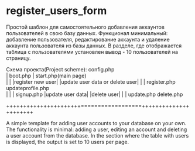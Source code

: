 # register_users_form

Простой шаблон для самостоятельного добавления аккаунтов пользователей в свою базу данных. Функционал минимальный: добавление пользователя, редактирование  аккаунта  и удаление аккаунта пользователя из базы данных.
В разделе, где отображается таблица с пользователями установлен вывод -  10 пользователей на страницу.

Схема проекта(Project scheme):
config.php  
      |
boot.php
      |
start.php(main page)  
      |                    |
|register new user|  |update user data or delete user| 
      |                                |
register.php                 updateprofile.php  
      |                        |               |
signup.php            |update user data|   |delete user|
                               |               |
					              update.php          delete.php
						



++++++++++++++++++++++==================++++++++++++++++++++++

A simple template for adding user accounts to your database on your own. The functionality is minimal: adding a user, editing an account and deleting a user account from the database.
In the section where the table with users is displayed, the output is set to 10 users per page.
